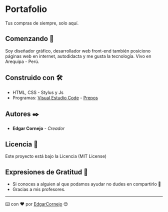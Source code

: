 # Portafolio

Tus compras de siempre, solo aquí.

## Comenzando 🚀

Soy diseñador gráfico, desarrollador web front-end también posiciono páginas web en internet, autodidacta y me gusta la tecnología. Vivo en Arequipa - Perú.

## Construido con 🛠️

* HTML, CSS - Stylus y  Js
* Programas: [Visual Estudio Code](https://code.visualstudio.com/) - [Prepos](https://prepros.io/) 

## Autores ✒️

* **Edgar Cornejo** - *Creador*

## Licencia 📄

Este proyecto está bajo la Licencia (MIT License)

## Expresiones de Gratitud 🎁

* Si conoces a alguien al que podamos ayudar no dudes en compartirlo 📢
* Gracias a mis profesores.

---
⌨️ con ❤️ por [EdgarCornejo](https://github.com/edgarcornejo) 😊
